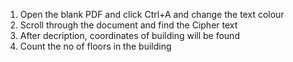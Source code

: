 1) Open the blank PDF and click Ctrl+A and change the text colour
2) Scroll through the document and find the Cipher text
3) After decription, coordinates of building will be found
4) Count the no of floors in the building

